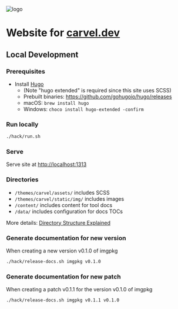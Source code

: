 ![logo](https://raw.githubusercontent.com/vmware-tanzu/carvel/master/logos/CarvelLogo.png)
# Website for [carvel.dev](https://carvel.dev)

## Local Development

### Prerequisites

* Install [Hugo](https://github.com/gohugoio/hugo)
    - (Note "hugo extended" is required since this site uses SCSS)
    - Prebuilt binaries: https://github.com/gohugoio/hugo/releases
    - macOS: `brew install hugo`
    - Windows: `choco install hugo-extended -confirm`

### Run locally

```bash
./hack/run.sh
```

### Serve

Serve site at [http://localhost:1313]()

### Directories

- `/themes/carvel/assets/` includes SCSS
- `/themes/carvel/static/img/` includes images
- `/content/` includes content for tool docs
- `/data/` includes configuration for docs TOCs

More details: [Directory Structure Explained](https://gohugo.io/getting-started/directory-structure/)

### Generate documentation for new version
When creating a new version v0.1.0 of imgpkg
```bash
./hack/release-docs.sh imgpkg v0.1.0
```

### Generate documentation for new patch
When creating a patch v0.1.1 for the version v0.1.0 of imgpkg
```bash
./hack/release-docs.sh imgpkg v0.1.1 v0.1.0
```
